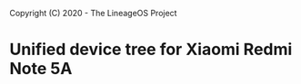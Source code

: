 Copyright (C) 2020 - The LineageOS Project

Unified device tree for Xiaomi Redmi Note 5A
==============
